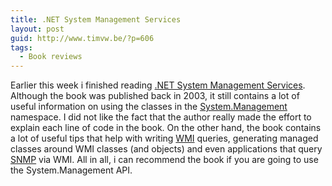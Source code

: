 ```yaml
---
title: .NET System Management Services
layout: post
guid: http://www.timvw.be/?p=606
tags:
  - Book reviews
---
```

Earlier this week i finished reading [.NET System Management Services](http://www.amazon.com/System-Management-Services-Alexander-Golomshtok/dp/1590590589). Although the book was published back in 2003, it still contains a lot of useful information on using the classes in the [System.Management](http://msdn.microsoft.com/en-us/library/system.management.aspx) namespace. I did not like the fact that the author really made the effort to explain each line of code in the book. On the other hand, the book contains a lot of useful tips that help with writing [WMI](http://en.wikipedia.org/wiki/Windows_Management_Instrumentation) queries, generating managed classes around WMI classes (and objects) and even applications that query [SNMP](http://nl.wikipedia.org/wiki/Simple_Network_Management_Protocol) via WMI. All in all, i can recommend the book if you are going to use the System.Management API.
